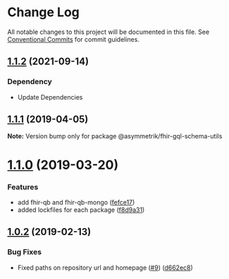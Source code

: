 # Change Log

All notable changes to this project will be documented in this file.
See [Conventional Commits](https://conventionalcommits.org) for commit guidelines.


## [1.1.2](https://github.com/Asymmetrik/phx-tools/compare/@asymmetrik/fhir-gql-schema-utils@1.1.2...@asymmetrik/fhir-gql-schema-utils@1.1.1) (2021-09-14)

### Dependency
* Update Dependencies

## [1.1.1](https://github.com/Asymmetrik/phx-tools/compare/@asymmetrik/fhir-gql-schema-utils@1.0.2...@asymmetrik/fhir-gql-schema-utils@1.1.1) (2019-04-05)

**Note:** Version bump only for package @asymmetrik/fhir-gql-schema-utils





# [1.1.0](https://github.com/Asymmetrik/phx-tools/compare/@asymmetrik/fhir-gql-schema-utils@1.0.2...@asymmetrik/fhir-gql-schema-utils@1.1.0) (2019-03-20)


### Features

* add fhir-qb and fhir-qb-mongo ([fefce17](https://github.com/Asymmetrik/phx-tools/commit/fefce17))
* added lockfiles for each package ([f8d9a31](https://github.com/Asymmetrik/phx-tools/commit/f8d9a31))





## [1.0.2](https://github.com/Asymmetrik/phx-tools/compare/@asymmetrik/fhir-gql-schema-utils@1.0.1...@asymmetrik/fhir-gql-schema-utils@1.0.2) (2019-02-13)


### Bug Fixes

* Fixed paths on repository url and homepage ([#9](https://github.com/Asymmetrik/phx-tools/issues/9)) ([d662ec8](https://github.com/Asymmetrik/phx-tools/commit/d662ec8))
